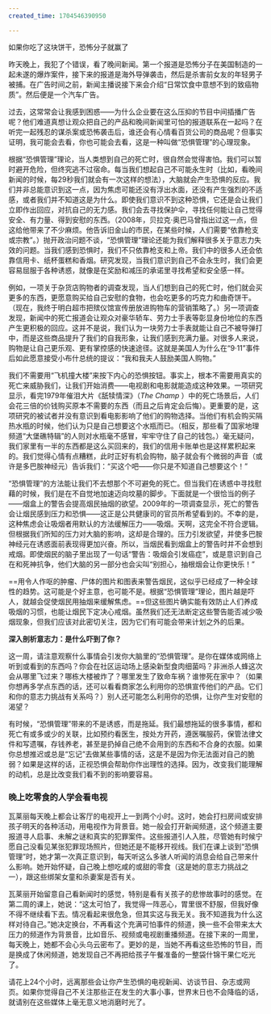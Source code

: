 ```yaml
---
created_time: 1704546390950

---
```

如果你吃了这块饼干，恐怖分子就赢了

昨天晚上，我犯了个错误，看了晚间新闻。第一个报道是恐怖分子在美国制造的一起未遂的爆炸案件，接下来的报道是海外导弹袭击，然后是杀害前女友的年轻男子被捕。在广告时间之前，新闻主播说接下来会介绍“日常饮食中意想不到的致癌物质”。然后便是一个汽车广告。

过去，这常常会让我感到困惑——为什么企业要在这么压抑的节目中间插播广告呢？他们难道真想让观众把自己的产品和晚间新闻里可怕的报道联系在一起吗？在听完一起残忍的谋杀案或恐怖袭击后，谁还会有心情看百货公司的商品呢？但事实证明，我可能会去看，你也可能会去看，这是一种叫做“恐惧管理”的心理现象。

根据“恐惧管理”理论，当人类想到自己的死亡时，很自然会觉得害怕。我们可以暂时避开危险，但终究逃不过宿命。每当我们想起自己不可能永生时（比如，看晚间新闻的时候，每29秒我们就会有一次这样的想法），大脑就会产生恐惧的反应。我们并非总能意识到这一点，因为焦虑可能还没有浮出水面，还没有产生强烈的不适感，或者我们并不知道这是为什么。即使我们意识不到这种恐惧，它还是会让我们立即作出回应，对抗自己的无力感。我们会去寻找保护伞，寻找任何能让自己觉得安全、有力量、得到安慰的东西。（2008年，贝拉克·奥巴马曾指出过这一点，但这给他带来了不少麻烦。他告诉旧金山的市民，在某些时候，人们需要“依靠枪支或宗教”。）抛开政治问题不谈，“恐惧管理”理论还能为我们解释很多关于意志力失效的问题。当我们感到恐惧时，我们不只依靠枪支和上帝。我们中的很多人还会依靠信用卡、纸杯蛋糕和香烟。研究发现，当我们意识到自己不会永生时，我们会更容易屈服于各种诱惑，就像是在奖励和减压的承诺里寻找希望和安全感一样。

例如，一项关于杂货店购物者的调查发现，当人们想到自己的死亡时，他们就会买更多的东西，更愿意购买给自己安慰的食物，也会吃更多的巧克力和曲奇饼干。（现在，我终于明白超市把殡仪馆宣传册放进购物车的营销策略了。）另一项调查发现，新闻中的死亡报道会让观众对豪华轿车、劳力士手表等彰显身份地位的东西产生更积极的回应。这并不是说，我们认为一块劳力士手表就能让自己不被导弹打中，而是这些商品提升了我们的自我形象，让我们感到充满力量。对很多人来说，购物是让自己更乐观、更有掌控感的快速途径。这就是美国人为什么在“9·11”事件后如此愿意接受小布什总统的提议：“我和我夫人鼓励美国人购物。”

我们不需要用“飞机撞大楼”来按下内心的恐惧按钮。事实上，根本不需要用真实的死亡来威胁我们，让我们开始消费——电视剧和电影就能造成这种效果。一项研究显示，看完1979年催泪大片《舐犊情深》（_The Champ_ ）中的死亡场景后，人们会花三倍的价钱购买原本不需要的东西（而且之后肯定会后悔）。更重要的是，这项研究的被试者并没有意识到看电影影响了他们的购物选择。当他们有机会购买隔热水瓶的时候，他们认为只是自己想要这个水瓶而已。（相反，那些看了国家地理频道“大堡礁特辑”的人则对水瓶毫不感冒，牢牢守住了自己的钱包。）毫无疑问，我们家里有一半的东西都是这么买回来的，我们的信用卡账单也是这样累积起来的。我们觉得心情有点糟糕，此时正好有机会购物，脑子就会有个微弱的声音（或许是多巴胺神经元）告诉我们：“买这个吧——你只是不知道自己想要这个！”

“恐惧管理”的方法能让我们不去想那个不可避免的死亡。但当我们在诱惑中寻找慰藉的时候，我们是在不自觉地加速迈向坟墓的脚步。下面就是一个很恰当的例子——烟盒上的警告会提高烟民抽烟的欲望。2009年的一项调查显示，死亡的警告会让烟民感到压力和恐惧——这正是公共健康司的官员所希望看到的。不幸的是，这种焦虑会让吸烟者用默认的方法缓解压力——吸烟。天啊，这完全不符合逻辑。但根据我们所知的压力对大脑的影响，这却是合理的。压力引发欲望，并使多巴胺神经元在诱惑面前表现得更加兴奋。所以，当烟民看到烟盒上的警告时并不会想到戒烟。即使烟民的脑子里出现了一句话“警告：吸烟会引发癌症”，或是意识到自己在和死神抗争，他们大脑的另一部分也会尖叫“别担心，抽根烟会让你更快乐！”

==用令人作呕的肿瘤、尸体的图片和图表来警告烟民，这似乎已经成了一种全球性的趋势。这可能是个好主意，也可能不是。根据“恐惧管理”理论，图片越是吓人，就越会促使烟民用抽烟来缓解焦虑。==但这些图片确实能有效防止人们养成吸烟的习惯，也能让烟民下定决心戒烟。虽然我们还无法断定这些警告能否减少吸烟现象，但我们应该对此密切关注，因为它们有可能会带来计划之外的后果。

**深入剖析意志力：是什么吓到了你？**

这一周，请注意观察什么事情会引发你大脑里的“恐惧管理”。是你在媒体或网络上听到或看到的东西吗？你会在社区运动场上感染新型食肉细菌吗？非洲杀人蜂这次会从哪里飞过来？哪栋大楼被炸了？哪里发生了致命车祸？谁惨死在家中？（如果你想再多学点东西的话，还可以看看商家怎么利用你的恐惧宣传他们的产品。它们和你的意志力挑战有关系吗？）别人还可能怎么利用你的恐惧，让你产生对安慰的渴望？

有时候，“恐惧管理”带来的不是诱惑，而是拖延。我们最想拖延的很多事情，都和死亡有或多或少的关联，比如预约看医生，按处方开药，遵医嘱服药，保管法律文件和写遗嘱，存钱养老，甚至是扔掉自己绝不会用到的东西和不合身的衣服。如果你总想推迟或总是“忘记”去做某些事情的话，这是不是因为你无法面对自己的脆弱？如果是这样的话，正视恐惧会帮助你作出理性的选择。因为，改变我们能理解的动机，总是比改变我们看不到的影响要容易。

### 晚上吃零食的人学会看电视

瓦莱丽每天晚上都会让客厅的电视开上一到两个小时。这时，她会打扫房间或安排孩子明天的各种活动，用电视作为背景音。她一般会打开新闻频道，这个频道主要报道寻人启事、未解之谜和真实的犯罪案件。这些报道引人入胜，尽管她有时候宁愿自己没看见某张犯罪现场照片，但她还是不能移开视线。我们在课上谈到“恐惧管理”时，她才第一次真正意识到，每天听这么多骇人听闻的消息会给自己带来什么影响。她开始怀疑，自己晚上想吃咸的或甜的零食（这是她的意志力挑战之一），跟这些绑架女童和杀妻案是否有关。

瓦莱丽开始留意自己看新闻时的感觉，特别是看有关孩子的悲惨故事时的感觉。在第二周的课上，她说：“这太可怕了，我觉得一阵恶心，胃里很不舒服，但我好像不得不继续看下去。情况看起来很危急，但其实这与我无关。我不知道我为什么这样对待自己。”她决定换台，不再看这个充满可怕事件的频道，换一些不会带来太大压力的频道作为背景音，比如音乐、视频或电视剧重播频道。在接下来的一周里，每天晚上，她都不会心头乌云密布了。更妙的是，当她不再看这些恐怖的节目，而是换成了休闲频道，她发现自己不再把给孩子午餐准备的一整袋什锦干果仁吃光了。

请花上24个小时，远离那些会让你产生恐惧的电视新闻、访谈节目、杂志或网页。如果你觉得自己不关注那些正在发生的大事小事，世界末日也不会降临的话，就请别在这些媒体上毫无意义地消磨时光了。